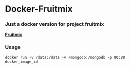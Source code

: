 # Docker-Fruitmix
### Just a docker version for project fruitmix
[**Fruitmix**](https://github.com/wisnuc/fruitmix)

### Usage
`docker run -v /data:/data -v /mongodb:/mongodb -p 80:80 docker_image_id`
